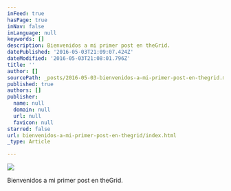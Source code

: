 ```yaml
---
inFeed: true
hasPage: true
inNav: false
inLanguage: null
keywords: []
description: Bienvenidos a mi primer post en theGrid.
datePublished: '2016-05-03T21:09:07.424Z'
dateModified: '2016-05-03T21:08:01.796Z'
title: ''
author: []
sourcePath: _posts/2016-05-03-bienvenidos-a-mi-primer-post-en-thegrid.md
published: true
authors: []
publisher:
  name: null
  domain: null
  url: null
  favicon: null
starred: false
url: bienvenidos-a-mi-primer-post-en-thegrid/index.html
_type: Article

---
```

![](https://the-grid-user-content.s3-us-west-2.amazonaws.com/da1f9bef-0d43-48eb-84e8-df0c9858b8d5.jpg)

Bienvenidos a mi primer post en theGrid.